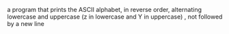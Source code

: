 a program that prints the ASCII alphabet, in reverse order, alternating lowercase and uppercase (z in lowercase and Y in uppercase) , not followed by a new line
